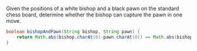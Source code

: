 Given the positions of a white bishop and a black pawn on the standard chess board, determine whether the bishop can capture the pawn in one move.

```java
boolean bishopAndPawn(String bishop, String pawn) {
    return Math.abs(bishop.charAt(0)-pawn.charAt(0)) == Math.abs(bishop.charAt(1)-pawn.charAt(1));
}
```